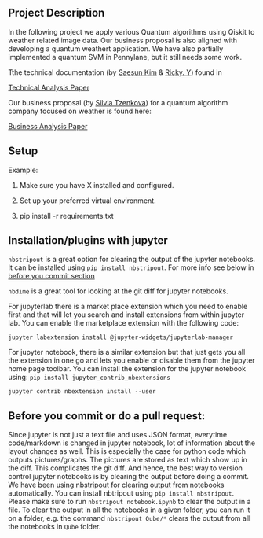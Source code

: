 ## Project Description 

In the following project we apply various Quantum algorithms using Qiskit to weather related image data. Our business proposal is also aligned with developing a quantum weathert application. We have also partially implemented a quantum SVM in Pennylane, but it still needs some work.

Tthe technical documentation  (by [Saesun Kim](https://www.linkedin.com/in/saesun-kim/) & [Ricky. Y](https://www.linkedin.com/in/ricky-y-1545b3a9/)) found in

[Technical Analysis Paper](./result/Technical_Summary.pdf)

Our business proposal (by [Silvia Tzenkova](https://www.linkedin.com/in/silvia-tzenkova/)) for a quantum algorithm company focused on weather is found here:

[Business Analysis Paper](./business/BusinessCases.md)


## Setup
Example:
1. Make sure you have X installed and configured.

2. Set up your preferred virtual environment.

3. pip install -r requirements.txt


## Installation/plugins with jupyter

`nbstripout` is a great option for clearing the output of the jupyter notebooks.
It can be installed using `pip install nbstripout`. For more info see below in
[before you commit section](#beforecommit)

`nbdime` is a great tool for looking at the git diff for jupyter notebooks.

For jupyterlab there is a market place extension which you need to enable first
and that will let you search and install extensions from within jupyter lab. You
can enable the marketplace extension with the following code:

`jupyter labextension install @jupyter-widgets/jupyterlab-manager`

For jupyter notebook, there is a similar extension but that just gets you all
the extension in one go and lets you enable or disable them from the jupyter
home page toolbar. You can install the extension for the jupyter notebook using:
`pip install jupyter_contrib_nbextensions`

`jupyter contrib nbextension install --user`

## <a name="beforecommit"></a> Before you commit or do a pull request:

Since jupyter is not just a text file and uses JSON format, everytime
code/markdown is changed in jupyter notebook, lot of information about the
layout changes as well. This is especially the case for python code which
outputs pictures/graphs. The pictures are stored as text which show up in the
diff. This complicates the git diff. And hence, the best way to version control
jupyter notebooks is by clearing the output before doing a commit. We have been
using nbstripout for clearing output from notebooks automatically. You can
install nbtripout using `pip install nbstripout`. Please make sure to run
`nbstripout notebook.ipynb` to clear the output in a file. To clear the output
in all the notebooks in a given folder, you can run it on a folder, e.g. the
command `nbstripout Qube/*` clears the output from all the notebooks in `Qube`
folder.
